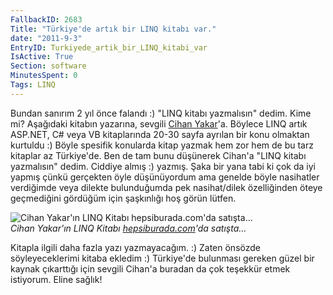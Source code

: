 ```yaml
---
FallbackID: 2683
Title: "Türkiye'de artık bir LINQ kitabı var."
date: "2011-9-3"
EntryID: Turkiyede_artik_bir_LINQ_kitabi_var
IsActive: True
Section: software
MinutesSpent: 0
Tags: LINQ
---
```

Bundan sanırım 2 yıl önce falandı :) "LINQ kitabı yazmalısın" dedim.
Kime mi? Aşağıdaki kitabın yazarına, sevgili [Cihan
Yakar](http://www.cihanyakar.com/)'a. Böylece LINQ artık ASP.NET, C\#
veya VB kitaplarında 20-30 sayfa ayrılan bir konu olmaktan kurtuldu :)
Böyle spesifik konularda kitap yazmak hem zor hem de bu tarz kitaplar az
Türkiye'de. Ben de tam bunu düşünerek Cihan'a "LINQ kitabı yazmalısın"
dedim. Ciddiye almış :) yazmış. Şaka bir yana tabi ki çok da iyi yapmış
çünkü gerçekten öyle düşünüyordum ama genelde böyle nasihatler
verdiğimde veya dilekte bulunduğumda pek nasihat/dilek özelliğinden
öteye geçmediğini gördüğüm için şaşkınlığı hoş görün lütfen.

![Cihan Yakar'ın LINQ Kitabı hepsiburada.com'da
satışta...](media/Turkiyede_artik_bir_LINQ_kitabi_var/03092011_1.jpg)\
*Cihan Yakar'ın LINQ Kitabı
[hepsiburada.com](http://www.hepsiburada.com/Liste/linq/ProductDetails.aspx?productId=kdikeyeksen67799&categoryId=211651&SKU=KDIKEYEKSEN67799)'da
satışta...*

Kitapla ilgili daha fazla yazı yazmayacağım. :) Zaten önsözde
söyleyeceklerimi kitaba ekledim :) Türkiye'de bulunması gereken güzel
bir kaynak çıkarttığı için sevgili Cihan'a buradan da çok teşekkür etmek
istiyorum. Eline sağlık!


